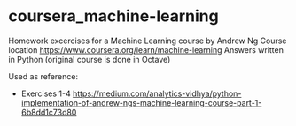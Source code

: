 # coursera_machine-learning

Homework excercises for a Machine Learning course by Andrew Ng
Course location https://www.coursera.org/learn/machine-learning 
Answers written in Python (original course is done in Octave)

Used as reference:
- Exercises 1-4 https://medium.com/analytics-vidhya/python-implementation-of-andrew-ngs-machine-learning-course-part-1-6b8dd1c73d80
